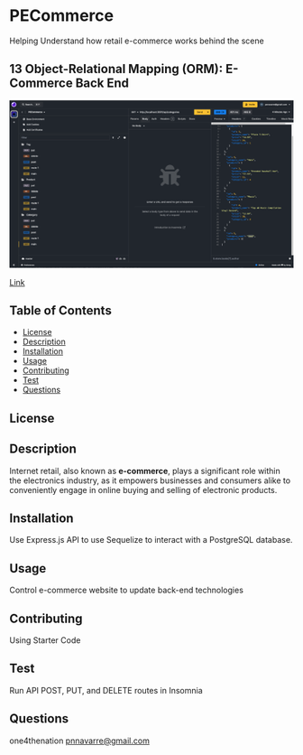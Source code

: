 # PECommerce
Helping Understand how retail e-commerce works behind the scene

## 13 Object-Relational Mapping (ORM): E-Commerce Back End

![Project Preview](./Assets/Screen%20Shot%202024-07-30%20at%2010.47.01%20PM.png)

[Link](https://drive.google.com/file/d/1DxbyPKLMvpVn-fVtsvlZQinifrw_5V_J/view?usp=sharing)

## Table of Contents
* [License](#license)
* [Description](#description)
* [Installation](#installation)
* [Usage](#usage)
* [Contributing](#contributing)
* [Test](#test)
* [Questions](#questions)

## License 


## Description
Internet retail, also known as **e-commerce**, plays a significant role within the electronics industry, as it empowers businesses and consumers alike to conveniently engage in online buying and selling of electronic products.

## Installation 
Use Express.js API to use Sequelize to interact with a PostgreSQL database.

## Usage 
Control e-commerce website to update back-end technologies

## Contributing 
Using Starter Code

## Test
Run API POST, PUT, and DELETE routes in Insomnia

## Questions
one4thenation
pnnavarre@gmail.com